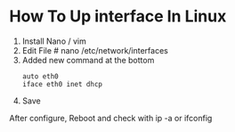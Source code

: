 # How To Up interface In Linux

  1. Install Nano / vim
  2. Edit File # nano /etc/network/interfaces
  3. Added new command at the bottom
     ```
     auto eth0
     iface eth0 inet dhcp
     ```
  5. Save

After configure, Reboot and check with ip -a or ifconfig

